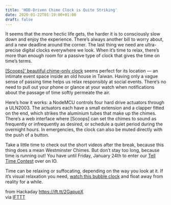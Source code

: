 ```yaml
---
title: 'HDD-Driven Chime Clock is Quite Striking'
date: 2020-01-22T01:19:00+01:00
draft: false
---
```


It seems that the more hectic life gets, the harder it is to consciously slow down and enjoy the experience. There’s always another bill to worry about, and a new deadline around the corner. The last thing we need are ultra-precise digital clocks everywhere we look. When it’s time to relax, there’s more than enough room for a passive type of clock that gives the time on time’s terms.

[\[Scoops\]’ beautiful chime-only clock](https://hackaday.io/project/169286-chiming-clock) seems perfect for its location — an intimate event space inside an old house in Taiwan. Having only a vague sense of passing time helps us relax responsibly at social events. There’s no need to pull out your phone or glance at your watch when notifications about the passage of time softly permeate the air.

Here’s how it works: a NodeMCU controls four hard drive actuators through a ULN2003. The actuators each have a small extension and a clapper fitted on the end, which strikes the aluminium tubes that make up the chimes. There’s a web interface where \[Scoops\] can set the chimes to sound as frequently or infrequently as desired, or schedule a quiet period during the overnight hours. In emergencies, the clock can also be muted directly with the push of a button.

Take a little time to check out the short videos after the break, because this thing does a mean Westminster Chimes. But don’t stay too long, because time is running out! You have until Friday, January 24th to enter our [Tell Time Contest](https://hackaday.io/contest/168639-tell-time-contest) over on IO.

Time can be relaxing or suffocating, depending on the way you look at it. If it’s visual relaxation you need, [watch this bubble clock](https://hackaday.com/2019/12/20/tiny-bubbles-in-the-clock/) and float away from reality for a while.

  
  
from Hackaday https://ift.tt/2GapupX  
via [IFTTT](https://ifttt.com/?ref=da&site=blogger)